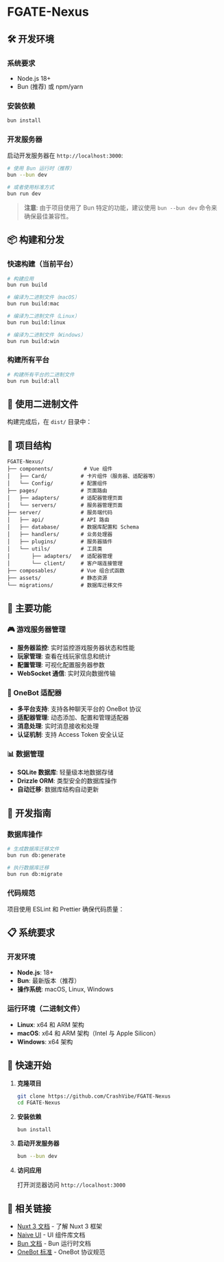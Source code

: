 # FGATE-Nexus

## 🛠️ 开发环境

### 系统要求

- Node.js 18+
- Bun (推荐) 或 npm/yarn

### 安装依赖

```bash
bun install
```

### 开发服务器

启动开发服务器在 `http://localhost:3000`:

```bash
# 使用 Bun 运行时（推荐）
bun --bun dev

# 或者使用标准方式
bun run dev
```

> **注意**: 由于项目使用了 Bun 特定的功能，建议使用 `bun --bun dev` 命令来确保最佳兼容性。

## 📦 构建和分发

### 快速构建（当前平台）

```bash
# 构建应用
bun run build

# 编译为二进制文件（macOS）
bun run build:mac

# 编译为二进制文件（Linux）
bun run build:linux

# 编译为二进制文件（Windows）
bun run build:win
```

### 构建所有平台

```bash
# 构建所有平台的二进制文件
bun run build:all
```

## 🚀 使用二进制文件

构建完成后，在 `dist/` 目录中：

## 📁 项目结构

```
FGATE-Nexus/
├── components/          # Vue 组件
│   ├── Card/           # 卡片组件（服务器、适配器等）
│   └── Config/         # 配置组件
├── pages/              # 页面路由
│   ├── adapters/       # 适配器管理页面
│   └── servers/        # 服务器管理页面
├── server/             # 服务端代码
│   ├── api/            # API 路由
│   ├── database/       # 数据库配置和 Schema
│   ├── handlers/       # 业务处理器
│   ├── plugins/        # 服务器插件
│   └── utils/          # 工具类
│       ├── adapters/   # 适配器管理
│       └── client/     # 客户端连接管理
├── composables/        # Vue 组合式函数
├── assets/             # 静态资源
└── migrations/         # 数据库迁移文件
```

## 🎯 主要功能

### 🎮 游戏服务器管理

- **服务器监控**: 实时监控游戏服务器状态和性能
- **玩家管理**: 查看在线玩家信息和统计
- **配置管理**: 可视化配置服务器参数
- **WebSocket 通信**: 实时双向数据传输

### 🤖 OneBot 适配器

- **多平台支持**: 支持各种聊天平台的 OneBot 协议
- **适配器管理**: 动态添加、配置和管理适配器
- **消息处理**: 实时消息接收和处理
- **认证机制**: 支持 Access Token 安全认证

### 📊 数据管理

- **SQLite 数据库**: 轻量级本地数据存储
- **Drizzle ORM**: 类型安全的数据库操作
- **自动迁移**: 数据库结构自动更新

## 🔧 开发指南

### 数据库操作

```bash
# 生成数据库迁移文件
bun run db:generate

# 执行数据库迁移
bun run db:migrate
```

### 代码规范

项目使用 ESLint 和 Prettier 确保代码质量：

## 📋 系统要求

### 开发环境

- **Node.js**: 18+
- **Bun**: 最新版本（推荐）
- **操作系统**: macOS, Linux, Windows

### 运行环境（二进制文件）

- **Linux**: x64 和 ARM 架构
- **macOS**: x64 和 ARM 架构（Intel 与 Apple Silicon）
- **Windows**: x64 架构

## 🚀 快速开始

1. **克隆项目**

    ```bash
    git clone https://github.com/CrashVibe/FGATE-Nexus
    cd FGATE-Nexus
    ```

2. **安装依赖**

    ```bash
    bun install
    ```

3. **启动开发服务器**

    ```bash
    bun --bun dev
    ```

4. **访问应用**

    打开浏览器访问 `http://localhost:3000`

## 📖 相关链接

- [Nuxt 3 文档](https://nuxt.com/docs) - 了解 Nuxt 3 框架
- [Naive UI](https://www.naiveui.com/) - UI 组件库文档
- [Bun 文档](https://bun.sh/docs) - Bun 运行时文档
- [OneBot 标准](https://onebot.dev/) - OneBot 协议规范
